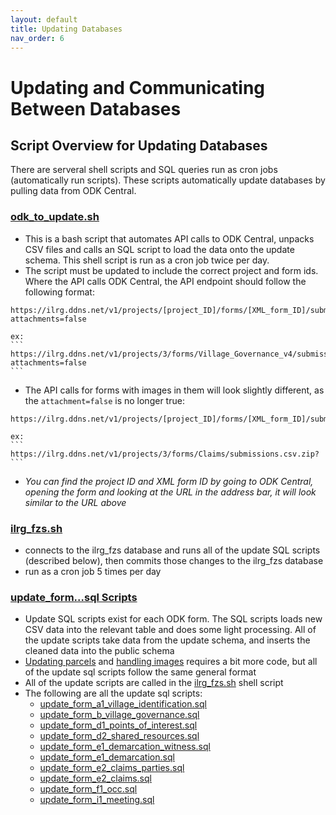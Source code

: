 ```yaml
---
layout: default
title: Updating Databases
nav_order: 6
---
```

# Updating and Communicating Between Databases

## Script Overview for Updating Databases
There are serveral shell scripts and SQL queries run as cron jobs (automatically run scripts). These scripts automatically update databases by pulling data from ODK Central.

### [odk_to_update.sh](General_Assets/odk_to_update.sh)
- This is a bash script that automates API calls to ODK Central, unpacks CSV files and calls an SQL script to load the data onto the update schema. This shell script is run as a cron job twice per day.
- The script must be updated to include the correct project and form ids. Where the API calls ODK Central, the API endpoint should follow the following format:
```
https://ilrg.ddns.net/v1/projects/[project_ID]/forms/[XML_form_ID]/submissions.csv.zip?attachments=false
```

    ex:
    ```
    https://ilrg.ddns.net/v1/projects/3/forms/Village_Governance_v4/submissions.csv.zip?attachments=false
    ```
- The API calls for forms with images in them will look slightly different, as the `attachment=false` is no longer true:
```
https://ilrg.ddns.net/v1/projects/[project_ID]/forms/[XML_form_ID]/submissions.csv.zip?
```

    ex:
    ```
    https://ilrg.ddns.net/v1/projects/3/forms/Claims/submissions.csv.zip?
    ```
- _You can find the project ID and XML form ID by going to ODK Central, opening the form and looking at the URL in the address bar, it will look similar to the URL above_

### [ilrg_fzs.sh](General_Assets/ilrg_fzs.sh)
- connects to the ilrg_fzs database and runs all of the update SQL scripts (described below), then commits those changes to the ilrg_fzs database
- run as a cron job 5 times per day

### [update_form...sql Scripts](General_Assets/updateSQLScripts)
- Update SQL scripts exist for each ODK form. The SQL scripts loads new CSV data into the relevant table and does some light processing. All of the update scripts take data from the update schema, and inserts the cleaned data into the public schema
- [Updating parcels](Data_Handling/Parcel_Handling.html) and [handling images](Data_Handling/Image_Handling.html) requires a bit more code, but all of the update sql scripts follow the same general format
- All of the update scripts are called in the [ilrg_fzs.sh](General_Assets/ilrg_fzs.sh) shell script
- The following are all the update sql scripts:
    - [update_form_a1_village_identification.sql](General_Assets/updateSQLScripts/update_form_a1_village_identification.sql)
    - [update_form_b_village_governance.sql](General_Assets/updateSQLScripts/update_form_b_village_governance.sql)
    - [update_form_d1_points_of_interest.sql](General_Assets/updateSQLScripts/update_form_d1_points_of_interest.sql)
    - [update_form_d2_shared_resources.sql](General_Assets/updateSQLScripts/update_form_d2_shared_resources.sql)
    - [update_form_e1_demarcation_witness.sql](General_Assets/updateSQLScripts/update_form_e1_demarcation_witness.sql)
    - [update_form_e1_demarcation.sql](General_Assets/updateSQLScripts/update_form_e1_demarcation.sql)
    - [update_form_e2_claims_parties.sql](General_Assets/updateSQLScripts/update_form_e2_claims_parties.sql)
    - [update_form_e2_claims.sql](General_Assets/updateSQLScripts/update_form_e2_claims.sql)
    - [update_form_f1_occ.sql](General_Assets/updateSQLScripts/update_form_f1_occ.sql)
    - [update_form_i1_meeting.sql](General_Assets/updateSQLScripts/update_form_i1_meeting.sql)
